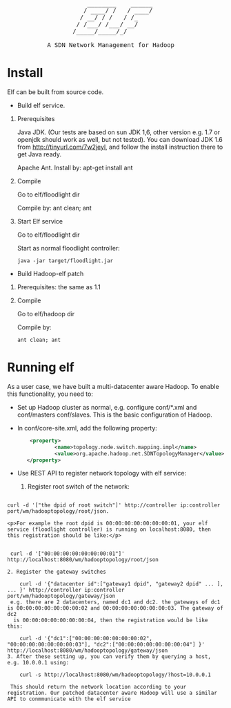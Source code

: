  
<pre>
                      ________    ______
                     / ____/ /   / ____/
                    / __/ / /   / /_    
                   / /___/ /___/ __/    
                  /_____/_____/_/   
                  
           A SDN Network Management for Hadoop
</pre>                    


   Install
===============

Elf can be built from source code. 

* Build elf service.
 
 1. Prerequisites
    
    Java JDK. (Our tests are based on sun JDK 1,6, other version e.g. 1.7 or openjdk should work as well, but not tested). You can download JDK 1.6 from http://tinyurl.com/7w2jeyl, and follow the install instruction there to get Java ready.
    
    Apache Ant. Install by: apt-get install ant

 2. Compile
 
    Go to elf/floodlight dir
 
    Compile by: ant clean; ant

 3. Start Elf service
 
    Go to elf/floodlight dir

    Start as normal floodlight controller: 
    
        java -jar target/floodlight.jar
        
* Build Hadoop-elf patch
 
 1. Prerequisites: the same as 1.1

 2. Compile
 
    Go to elf/hadoop dir

    Compile by:
        
        ant clean; ant
        

  Running elf
===============

As a user case, we have built a multi-datacenter aware Hadoop.
To enable this functionality, you need to:
* Set up Hadoop cluster as normal, e.g. configure conf/*.xml and conf/masters conf/slaves. This is the basic configuration of Hadoop.
* In conf/core-site.xml, add the following property:
 
  ```xml
      <property>
              <name>topology.node.switch.mapping.impl</name>
              <value>org.apache.hadoop.net.SDNTopologyManager</value>
     </property>
  ```
* Use REST API to register network topology with elf service:
    1. Register root switch of the network: 
    
<pre><code>
curl -d '["the dpid of root switch"]' http://controller ip:controller port/wm/hadooptopology/root/json.
</code></pre>

    <p>For example the root dpid is 00:00:00:00:00:00:00:01, your elf service (floodlight controller) is running on localhost:8080, then this registration should be like:</p> 

<pre><code>
 curl -d '["00:00:00:00:00:00:00:01"]' http://localhost:8080/wm/hadooptopology/root/json
</code></pre> 

    2. Register the gateway switches

        curl -d '{"datacenter id":["gateway1 dpid", "gateway2 dpid" ... ], ... }' http://controller ip:controller port/wm/hadooptopology/gateway/json
     e.g. there are 2 datacenters, named dc1 and dc2. the gateways of dc1 is 00:00:00:00:00:00:00:02 and 00:00:00:00:00:00:00:03. The gateway of dc2 
      is 00:00:00:00:00:00:00:04, then the registration would be like this:

        curl -d '{"dc1":["00:00:00:00:00:00:00:02", "00:00:00:00:00:00:00:03"], "dc2":["00:00:00:00:00:00:00:04"] }' http://localhost:8080/wm/hadooptopology/gateway/json
    3. After these setting up, you can verify them by querying a host, e.g. 10.0.0.1 using: 
 
        curl -s http://localhost:8080/wm/hadooptopology/?host=10.0.0.1
 
     This should return the network location according to your registration. Our patched datacenter aware Hadoop will use a similar API to conmmunicate with the elf service
    
